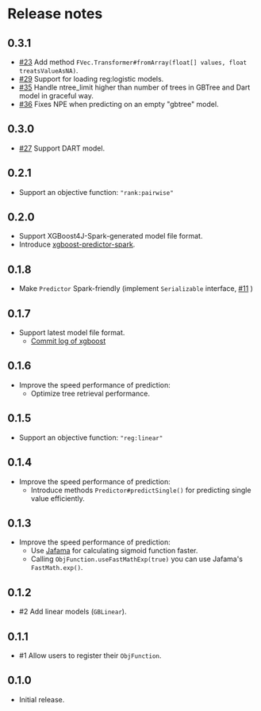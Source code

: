 # Release notes

## 0.3.1

- [#23](https://github.com/komiya-atsushi/xgboost-predictor-java/pull/23) Add method `FVec.Transformer#fromArray(float[] values, float treatsValueAsNA)`.
- [#29](https://github.com/komiya-atsushi/xgboost-predictor-java/pull/29) Support for loading reg:logistic models.
- [#35](https://github.com/komiya-atsushi/xgboost-predictor-java/pull/35) Handle ntree_limit higher than number of trees in GBTree and Dart model in graceful way.
- [#36](https://github.com/komiya-atsushi/xgboost-predictor-java/pull/36) Fixes NPE when predicting on an empty "gbtree" model.

## 0.3.0

- [#27](https://github.com/komiya-atsushi/xgboost-predictor-java/pull/27) Support DART model.

## 0.2.1

- Support an objective function: `"rank:pairwise"`

## 0.2.0

- Support XGBoost4J-Spark-generated model file format.
- Introduce [xgboost-predictor-spark](https://github.com/komiya-atsushi/xgboost-predictor-java/tree/master/xgboost-predictor-spark).


## 0.1.8

- Make `Predictor` Spark-friendly (implement `Serializable` interface, [#11](https://github.com/komiya-atsushi/xgboost-predictor-java/issues/11) )

## 0.1.7

- Support latest model file format.
    - [Commit log of xgboost](https://github.com/dmlc/xgboost/commit/0d95e863c981548b5a7ca363310fc359a9165d85#diff-53a3a623be5ce5a351a89012c7b03a31R193)

## 0.1.6

- Improve the speed performance of prediction:
    - Optimize tree retrieval performance.

## 0.1.5

- Support an objective function: `"reg:linear"`

## 0.1.4

- Improve the speed performance of prediction:
    - Introduce methods `Predictor#predictSingle()` for predicting single value efficiently.

## 0.1.3

- Improve the speed performance of prediction:
    - Use [Jafama](https://github.com/jeffhain/jafama/) for calculating sigmoid function faster.
    - Calling `ObjFunction.useFastMathExp(true)` you can use Jafama's `FastMath.exp()`. 

## 0.1.2

- #2 Add linear models (`GBLinear`).

## 0.1.1

- #1 Allow users to register their `ObjFunction`.

## 0.1.0

- Initial release.
